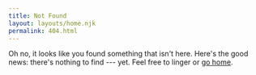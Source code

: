 ```yaml
---
title: Not Found
layout: layouts/home.njk
permalink: 404.html
---
```


Oh no, it looks like you found something that isn't here. Here's the good news: there's nothing to find --- yet. Feel free to linger or [go home](/).
